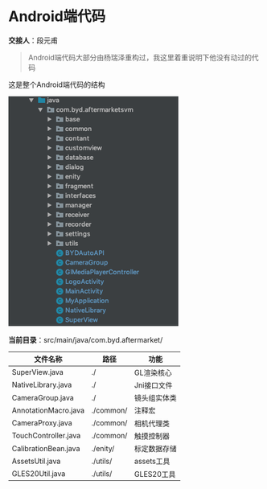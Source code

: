 # Android端代码

**交接人**：段元甫

> Android端代码大部分由杨瑞泽重构过，我这里着重说明下他没有动过的代码

这是整个Android端代码的结构

![Android](./res/Android端代码结构.png)

**当前目录**：src/main/java/com.byd.aftermarket/

| 文件名称             | 路径      | 功能         |
| -------------------- | --------- | ------------ |
| SuperView.java       | ./        | GL渲染核心   |
| NativeLibrary.java   | ./        | Jni接口文件  |
| CameraGroup.java     | ./        | 镜头组实体类 |
| AnnotationMacro.java | ./common/ | 注释宏       |
| CameraProxy.java     | ./common/ | 相机代理类   |
| TouchController.java | ./common/ | 触摸控制器   |
| CalibrationBean.java | ./enity/  | 标定数据存储 |
| AssetsUtil.java      | ./utils/  | assets工具   |
| GLES20Util.java      | ./utils/  | GLES20工具   |

